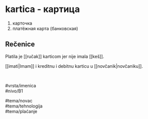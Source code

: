 # kartica - картица

1. карточка  
2. платёжная карта (банковская)

## Rečenice

Platila je [[ručak]] karticom jer nije imala [[keš]].

[[imati|Imam]] i kreditnu i debitnu karticu u [[novčanik|novčaniku]].

<br>

#vrsta/imenica  
#nivo/B1  

#tema/novac  
#tema/tehnologija  
#tema/plaćanje  
